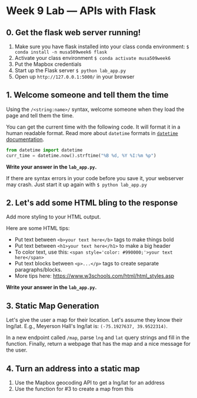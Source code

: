 # Week 9 Lab — APIs with Flask

## 0. Get the flask web server running!

1. Make sure you have flask installed into your class conda environment:
  `$ conda install -n musa509week6 flask`
2. Activate your class environment
  `$ conda activate musa509week6`
3. Put the Mapbox credentials
3. Start up the Flask server
  `$ python lab_app.py`
4. Open up `http://127.0.0.1:5000/` in your browser

## 1. Welcome someone and tell them the time

Using the `/<string:name>/` syntax, welcome someone when they load the page and tell them the time.

You can get the current time with the following code. It will format it in a human readable format. Read more about `datetime` formats in [`datetime` documentation](https://docs.python.org/3/library/datetime.html#strftime-strptime-behavior).

```python
from datetime import datetime
curr_time = datetime.now().strftime("%B %d, %Y %I:%m %p")
```

**Write your answer in the `lab_app.py`.**

If there are syntax errors in your code before you save it, your webserver may crash. Just start it up again with `$ python lab_app.py`

## 2. Let's add some HTML bling to the response

Add more styling to your HTML output.

Here are some HTML tips:
* Put text between `<b>your text here</b>` tags to make things bold
* Put text between `<h1>your text here</h1>` to make a big header
* To color text, use this: `<span style='color: #990000;'>your text here</span>`
* Put text blocks between `<p>...</p>` tags to create separate paragraphs/blocks.
* More tips here: <https://www.w3schools.com/html/html_styles.asp>

**Write your answer in the `lab_app.py`.**

## 3. Static Map Generation

Let's give the user a map for their location. Let's assume they know their lng/lat. E.g., Meyerson Hall's lng/lat is: `(-75.1927637, 39.9522314)`.

In a new endpoint called `/map`, parse `lng` and `lat` query strings and fill in the function. Finally, return a webpage that has the map and a nice message for the user.


## 4. Turn an address into a static map

1. Use the Mapbox geocoding API to get a lng/lat for an address
2. Use the function for \#3 to create a map from this
